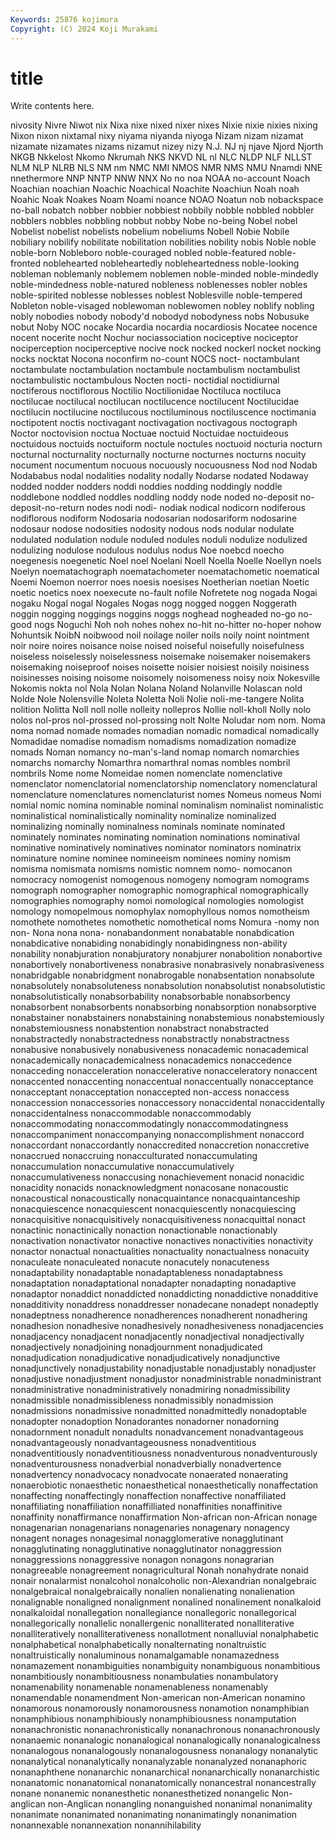 ```yaml
---
Keywords: 25876 kojimura
Copyright: (C) 2024 Koji Murakami
---
```


# title

Write contents here.



nivosity Nivre Niwot nix Nixa nixe nixed nixer
nixes Nixie nixie nixies nixing Nixon nixon nixtamal nixy niyama
niyanda niyoga Nizam nizam nizamat nizamate nizamates nizams nizamut nizey
nizy N.J. NJ nj njave Njord Njorth NKGB Nkkelost Nkomo
Nkrumah NKS NKVD NL nl NLC NLDP NLF NLLST NLM
NLP NLRB NLS NM nm NMC NMI NMOS NMR NMS
NMU Nnamdi NNE nnethermore NNP NNTP NNW NNX No no
noa NOAA no-account Noach Noachian noachian Noachic Noachical Noachite Noachiun
Noah noah Noahic Noak Noakes Noam Noami noance NOAO Noatun
nob nobackspace no-ball nobatch nobber nobbier nobbiest nobbily nobble nobbled
nobbler nobblers nobbles nobbling nobbut nobby Nobe no-being Nobel nobel
Nobelist nobelist nobelists nobelium nobeliums Nobell Nobie Nobile nobiliary nobilify
nobilitate nobilitation nobilities nobility nobis Noble noble noble-born Nobleboro noble-couraged
nobled noble-featured noble-fronted noblehearted nobleheartedly nobleheartedness noble-looking nobleman noblemanly noblemem
noblemen noble-minded noble-mindedly noble-mindedness noble-natured nobleness noblenesses nobler nobles noble-spirited
noblesse noblesses noblest Noblesville noble-tempered Nobleton noble-visaged noblewoman noblewomen nobley
noblify nobling nobly nobodies nobody nobody'd nobodyd nobodyness nobs Nobusuke
nobut Noby NOC nocake Nocardia nocardia nocardiosis Nocatee nocence nocent
nocerite nocht Nochur nociassociation nociceptive nociceptor nociperception nociperceptive nocive nock
nocked nockerl nocket nocking nocks nocktat Nocona noconfirm no-count NOCS
noct- noctambulant noctambulate noctambulation noctambule noctambulism noctambulist noctambulistic noctambulous Nocten
nocti- noctidial noctidiurnal noctiferous noctiflorous Noctilio Noctilionidae Noctiluca noctiluca noctilucae
noctilucal noctilucan noctilucence noctilucent Noctilucidae noctilucin noctilucine noctilucous noctiluminous noctiluscence
noctimania noctipotent noctis noctivagant noctivagation noctivagous noctograph Noctor noctovision noctua
Noctuae noctuid Noctuidae noctuideous noctuidous noctuids noctuiform noctule noctules noctuoid
nocturia nocturn nocturnal nocturnality nocturnally nocturne nocturnes nocturns nocuity nocument
nocumentum nocuous nocuously nocuousness Nod nod Nodab Nodababus nodal nodalities
nodality nodally Nodarse nodated Nodaway nodded nodder nodders noddi noddies
nodding noddingly noddle noddlebone noddled noddles noddling noddy node noded
no-deposit no-deposit-no-return nodes nodi nodi- nodiak nodical nodicorn nodiferous nodiflorous
nodiform Nodosaria nodosarian nodosariform nodosarine nodosaur nodose nodosities nodosity nodous
nods nodular nodulate nodulated nodulation nodule noduled nodules noduli nodulize
nodulized nodulizing nodulose nodulous nodulus nodus Noe noebcd noecho noegenesis
noegenetic Noel noel Noelani Noell Noella Noelle Noellyn noels Noelyn
noematachograph noematachometer noematachometic noematical Noemi Noemon noerror noes noesis noesises
Noetherian noetian Noetic noetic noetics noex noexecute no-fault nofile Nofretete
nog nogada Nogai nogaku Nogal nogal Nogales Nogas nogg nogged
noggen Noggerath noggin nogging noggings noggins noggs noghead nogheaded no-go
no-good nogs Noguchi Noh noh nohes nohex no-hit no-hitter no-hoper
nohow Nohuntsik NoibN noibwood noil noilage noiler noils noily noint
nointment noir noire noires noisance noise noised noiseful noisefully noisefulness
noiseless noiselessly noiselessness noisemake noisemaker noisemakers noisemaking noiseproof noises noisette
noisier noisiest noisily noisiness noisinesses noising noisome noisomely noisomeness noisy
noix Nokesville Nokomis nokta nol Nola Nolan Nolana Noland Nolanville
Nolascan nold Nolde Nole Nolensville Noleta Noletta Noli Nolie noli-me-tangere
Nolita nolition Nolitta Noll noll nolle nolleity nollepros Nollie noll-kholl
Nolly nolo nolos nol-pros nol-prossed nol-prossing nolt Nolte Noludar nom
nom. Noma noma nomad nomade nomades nomadian nomadic nomadical nomadically
Nomadidae nomadise nomadism nomadisms nomadization nomadize nomads Noman nomancy no-man's-land
nomap nomarch nomarchies nomarchs nomarchy Nomarthra nomarthral nomas nombles nombril
nombrils Nome nome Nomeidae nomen nomenclate nomenclative nomenclator nomenclatorial nomenclatorship
nomenclatory nomenclatural nomenclature nomenclatures nomenclaturist nomes Nomeus nomeus Nomi nomial
nomic nomina nominable nominal nominalism nominalist nominalistic nominalistical nominalistically nominality
nominalize nominalized nominalizing nominally nominalness nominals nominate nominated nominately nominates
nominating nomination nominations nominatival nominative nominatively nominatives nominator nominators nominatrix
nominature nomine nominee nomineeism nominees nominy nomism nomisma nomismata nomisms
nomistic nomnem nomo- nomocanon nomocracy nomogenist nomogenous nomogeny nomogram nomograms
nomograph nomographer nomographic nomographical nomographically nomographies nomography nomoi nomological nomologies
nomologist nomology nomopelmous nomophylax nomophyllous nomos nomotheism nomothete nomothetes nomothetic
nomothetical noms Nomura -nomy non non- Nona nona nona- nonabandonment
nonabatable nonabdication nonabdicative nonabiding nonabidingly nonabidingness non-ability nonability nonabjuration nonabjuratory
nonabjurer nonabolition nonabortive nonabortively nonabortiveness nonabrasive nonabrasively nonabrasiveness nonabridgable nonabridgment
nonabrogable nonabsentation nonabsolute nonabsolutely nonabsoluteness nonabsolution nonabsolutist nonabsolutistic nonabsolutistically nonabsorbability
nonabsorbable nonabsorbency nonabsorbent nonabsorbents nonabsorbing nonabsorption nonabsorptive nonabstainer nonabstainers nonabstaining
nonabstemious nonabstemiously nonabstemiousness nonabstention nonabstract nonabstracted nonabstractedly nonabstractedness nonabstractly nonabstractness
nonabusive nonabusively nonabusiveness nonacademic nonacademical nonacademically nonacademicalness nonacademics nonaccedence nonacceding
nonacceleration nonaccelerative nonacceleratory nonaccent nonaccented nonaccenting nonaccentual nonaccentually nonacceptance nonacceptant
nonacceptation nonaccepted non-access nonaccess nonaccession nonaccessories nonaccessory nonaccidental nonaccidentally nonaccidentalness
nonaccommodable nonaccommodably nonaccommodating nonaccommodatingly nonaccommodatingness nonaccompaniment nonaccompanying nonaccomplishment nonaccord nonaccordant
nonaccordantly nonaccredited nonaccretion nonaccretive nonaccrued nonaccruing nonacculturated nonaccumulating nonaccumulation nonaccumulative
nonaccumulatively nonaccumulativeness nonaccusing nonachievement nonacid nonacidic nonacidity nonacids nonacknowledgment nonacosane
nonacoustic nonacoustical nonacoustically nonacquaintance nonacquaintanceship nonacquiescence nonacquiescent nonacquiescently nonacquiescing nonacquisitive
nonacquisitively nonacquisitiveness nonacquittal nonact nonactinic nonactinically nonaction nonactionable nonactionably nonactivation
nonactivator nonactive nonactives nonactivities nonactivity nonactor nonactual nonactualities nonactuality nonactualness
nonacuity nonaculeate nonaculeated nonacute nonacutely nonacuteness nonadaptability nonadaptable nonadaptableness nonadaptabness
nonadaptation nonadaptational nonadapter nonadapting nonadaptive nonadaptor nonaddict nonaddicted nonaddicting nonaddictive
nonadditive nonadditivity nonaddress nonaddresser nonadecane nonadept nonadeptly nonadeptness nonadherence nonadherences
nonadherent nonadhering nonadhesion nonadhesive nonadhesively nonadhesiveness nonadjacencies nonadjacency nonadjacent nonadjacently
nonadjectival nonadjectivally nonadjectively nonadjoining nonadjournment nonadjudicated nonadjudication nonadjudicative nonadjudicatively nonadjunctive
nonadjunctively nonadjustability nonadjustable nonadjustably nonadjuster nonadjustive nonadjustment nonadjustor nonadministrable nonadministrant
nonadministrative nonadministratively nonadmiring nonadmissibility nonadmissible nonadmissibleness nonadmissibly nonadmission nonadmissions nonadmissive
nonadmitted nonadmittedly nonadoptable nonadopter nonadoption Nonadorantes nonadorner nonadorning nonadornment nonadult
nonadults nonadvancement nonadvantageous nonadvantageously nonadvantageousness nonadventitious nonadventitiously nonadventitiousness nonadventurous nonadventurously
nonadventurousness nonadverbial nonadverbially nonadvertence nonadvertency nonadvocacy nonadvocate nonaerated nonaerating nonaerobiotic
nonaesthetic nonaesthetical nonaesthetically nonaffectation nonaffecting nonaffectingly nonaffection nonaffective nonaffiliated nonaffiliating
nonaffiliation nonaffilliated nonaffinities nonaffinitive nonaffinity nonaffirmance nonaffirmation Non-african non-African nonage
nonagenarian nonagenarians nonagenaries nonagenary nonagency nonagent nonages nonagesimal nonagglomerative nonagglutinant
nonagglutinating nonagglutinative nonagglutinator nonaggression nonaggressions nonaggressive nonagon nonagons nonagrarian nonagreeable
nonagreement nonagricultural Nonah nonahydrate nonaid nonair nonalarmist nonalcohol nonalcoholic non-Alexandrian
nonalgebraic nonalgebraical nonalgebraically nonalien nonalienating nonalienation nonalignable nonaligned nonalignment nonalined
nonalinement nonalkaloid nonalkaloidal nonallegation nonallegiance nonallegoric nonallegorical nonallegorically nonallelic nonallergenic
nonalliterated nonalliterative nonalliteratively nonalliterativeness nonallotment nonalluvial nonalphabetic nonalphabetical nonalphabetically nonalternating
nonaltruistic nonaltruistically nonaluminous nonamalgamable nonamazedness nonamazement nonambiguities nonambiguity nonambiguous nonambitious
nonambitiously nonambitiousness nonambulaties nonambulatory nonamenability nonamenable nonamenableness nonamenably nonamendable nonamendment
Non-american non-American nonamino nonamorous nonamorously nonamorousness nonamotion nonamphibian nonamphibious nonamphibiously
nonamphibiousness nonamputation nonanachronistic nonanachronistically nonanachronous nonanachronously nonanaemic nonanalogic nonanalogical nonanalogically
nonanalogicalness nonanalogous nonanalogously nonanalogousness nonanalogy nonanalytic nonanalytical nonanalytically nonanalyzable nonanalyzed
nonanaphoric nonanaphthene nonanarchic nonanarchical nonanarchically nonanarchistic nonanatomic nonanatomical nonanatomically nonancestral
nonancestrally nonane nonanemic nonanesthetic nonanesthetized nonangelic Non-anglican non-Anglican nonangling nonanguished
nonanimal nonanimality nonanimate nonanimated nonanimating nonanimatingly nonanimation nonannexable nonannexation nonannihilability
